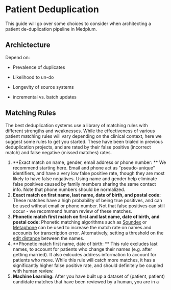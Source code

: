 # Patient Deduplication

This guide will go over some choices to consider when architecting a patient de-duplication pipeline in Medplum. 

## Archictecture

Depend on:  

* Prevalence of duplicates

* Likelihood to un-do

* Longevity of source systems

* incremental vs. batch updates

  

## Matching Rules

The best deduplication systems use a library of matching rules with different strengths and weaknesses. While the effectiveness of various patient matching rules will vary depending on the clinical context, here we suggest some rules to get you started. These have been trialed in previous deduplication projects, and are rated by their false positive (incorrect match) and false negative (missed matches) rates.

1. **Exact match on name, gender, email address or phone number: ** We recommend starting here. Email and phone act as "pseudo-unique" identifiers, and have a very low false positive rate, though they are most likely to have false negatives. Using name and gender help eliminate false positives caused by family members sharing the same contact info. Note that phone numbers should be normalized.
2. **Exact match on first name, last name, date of birth,  and postal code:** These matches have a high probability of being true positives, and can be used without email or phone number. Not that false positives can still occur - we recommend human review of these matches.
3. **Phonetic match first match on first and last name, date of birth, and postal code:** Phonetic matching algorithms such as [Soundex](https://en.wikipedia.org/wiki/Soundex) or [Metaphone](https://en.wikipedia.org/wiki/Metaphone) can be used to increase the match rate on names and accounts for transcription error. Alternatively, setting a threshold on the [edit distance](https://en.wikipedia.org/wiki/Levenshtein_distance) between the names.
4. **Phonetic match first name, date of birth: ** This rule excludes last names, to account for patients who change their names (e.g. after getting married). It also exlcudes address information to account for patients who move. While this rule will catch more matches, it has a significantly higher false positive rate, and should definitely be coupled with human review.
5. **Machine Learning:** After you have built up a dataset of (patient, patient) candidate matches that have been reviewed by a human, you are in a


